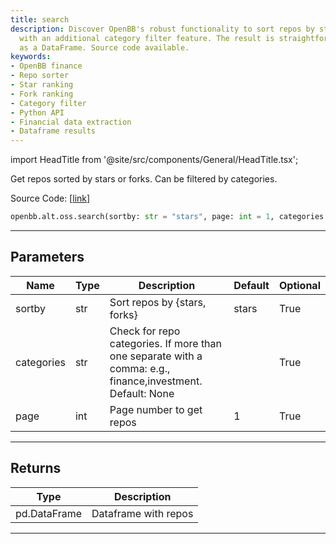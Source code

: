 ```yaml
---
title: search
description: Discover OpenBB's robust functionality to sort repos by stars or forks,
  with an additional category filter feature. The result is straightforwardly produced
  as a DataFrame. Source code available.
keywords:
- OpenBB finance
- Repo sorter
- Star ranking
- Fork ranking
- Category filter
- Python API
- Financial data extraction
- Dataframe results
---
```


import HeadTitle from '@site/src/components/General/HeadTitle.tsx';

<HeadTitle title="alt.oss.search - Reference | OpenBB SDK Docs" />

Get repos sorted by stars or forks. Can be filtered by categories.

Source Code: [[link](https://github.com/OpenBB-finance/OpenBBTerminal/tree/main/openbb_terminal/alternative/oss/github_model.py#L56)]

```python wordwrap
openbb.alt.oss.search(sortby: str = "stars", page: int = 1, categories: str = "")
```

---

## Parameters

| Name | Type | Description | Default | Optional |
| ---- | ---- | ----------- | ------- | -------- |
| sortby | str | Sort repos by {stars, forks} | stars | True |
| categories | str | Check for repo categories. If more than one separate with a comma: e.g., finance,investment. Default: None |  | True |
| page | int | Page number to get repos | 1 | True |


---

## Returns

| Type | Description |
| ---- | ----------- |
| pd.DataFrame | Dataframe with repos |
---

